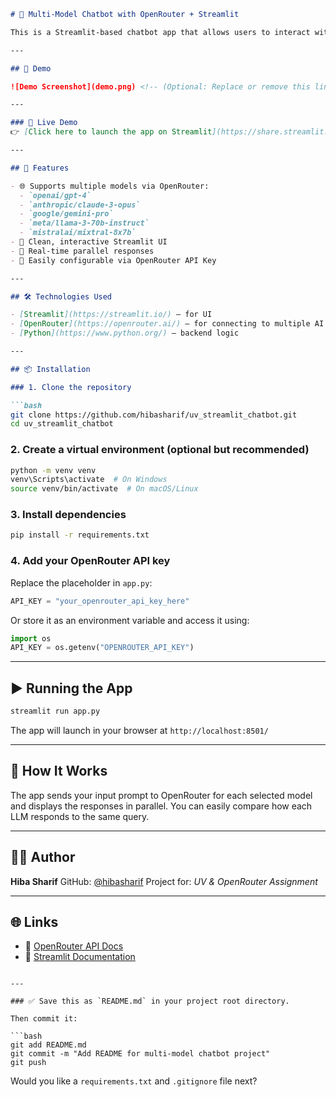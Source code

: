 
````markdown
# 🤖 Multi-Model Chatbot with OpenRouter + Streamlit

This is a Streamlit-based chatbot app that allows users to interact with multiple powerful language models (LLMs) using the [OpenRouter](https://openrouter.ai/) API. The app takes a user prompt and returns responses from **five different AI models** side-by-side.

---

## 📸 Demo

![Demo Screenshot](demo.png) <!-- (Optional: Replace or remove this line if you don't have a screenshot yet) -->

---

### 🚀 Live Demo  
👉 [Click here to launch the app on Streamlit](https://share.streamlit.io/hibasharif/uv_streamlit_chatbot/main/uv_app.py)

---

## 🚀 Features

- 🌐 Supports multiple models via OpenRouter:
  - `openai/gpt-4`
  - `anthropic/claude-3-opus`
  - `google/gemini-pro`
  - `meta/llama-3-70b-instruct`
  - `mistralai/mixtral-8x7b`
- 🎨 Clean, interactive Streamlit UI
- 🔁 Real-time parallel responses
- 🔐 Easily configurable via OpenRouter API Key

---

## 🛠️ Technologies Used

- [Streamlit](https://streamlit.io/) – for UI
- [OpenRouter](https://openrouter.ai/) – for connecting to multiple AI models
- [Python](https://www.python.org/) – backend logic

---

## 📦 Installation

### 1. Clone the repository

```bash
git clone https://github.com/hibasharif/uv_streamlit_chatbot.git
cd uv_streamlit_chatbot
````

### 2. Create a virtual environment (optional but recommended)

```bash
python -m venv venv
venv\Scripts\activate  # On Windows
source venv/bin/activate  # On macOS/Linux
```

### 3. Install dependencies

```bash
pip install -r requirements.txt
```

### 4. Add your OpenRouter API key

Replace the placeholder in `app.py`:

```python
API_KEY = "your_openrouter_api_key_here"
```

Or store it as an environment variable and access it using:

```python
import os
API_KEY = os.getenv("OPENROUTER_API_KEY")
```

---

## ▶️ Running the App

```bash
streamlit run app.py
```

The app will launch in your browser at `http://localhost:8501/`

---

## 🧠 How It Works

The app sends your input prompt to OpenRouter for each selected model and displays the responses in parallel. You can easily compare how each LLM responds to the same query.


---

## 🙋‍♀️ Author

**Hiba Sharif**
GitHub: [@hibasharif](https://github.com/hibasharif)
Project for: *UV & OpenRouter Assignment*

---

## 🌐 Links

* 🔗 [OpenRouter API Docs](https://openrouter.ai/docs)
* 🎨 [Streamlit Documentation](https://docs.streamlit.io/)

````

---

### ✅ Save this as `README.md` in your project root directory.

Then commit it:

```bash
git add README.md
git commit -m "Add README for multi-model chatbot project"
git push
````

Would you like a `requirements.txt` and `.gitignore` file next?
